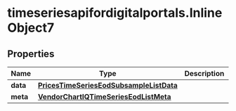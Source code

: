 # timeseriesapifordigitalportals.InlineObject7

## Properties

Name | Type | Description | Notes
------------ | ------------- | ------------- | -------------
**data** | [**PricesTimeSeriesEodSubsampleListData**](PricesTimeSeriesEodSubsampleListData.md) |  | 
**meta** | [**VendorChartIQTimeSeriesEodListMeta**](VendorChartIQTimeSeriesEodListMeta.md) |  | [optional] 


